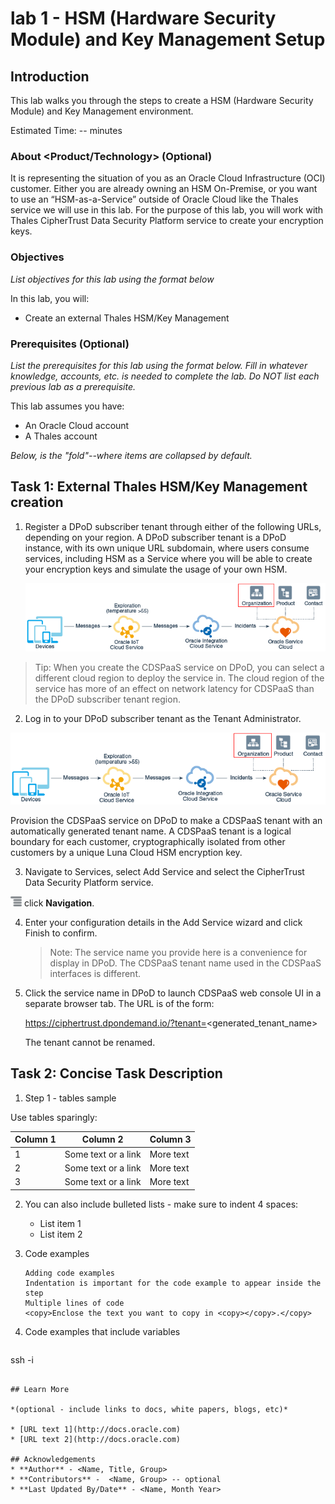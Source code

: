 # lab 1 - HSM (Hardware Security Module) and Key Management Setup

## Introduction

This lab walks you through the steps to create a HSM (Hardware Security Module) and Key Management environment. 

Estimated Time: -- minutes

### About <Product/Technology> (Optional)
It is representing the situation of you as an Oracle Cloud Infrastructure (OCI) customer. Either you are already owning an HSM On-Premise, or  you want to use an “HSM-as-a-Service” outside of Oracle Cloud like the Thales service we will use in this lab. 
For the purpose of this lab, you will work with Thales CipherTrust Data Security Platform service to create your encryption keys. 

### Objectives

*List objectives for this lab using the format below*

In this lab, you will:
* Create an external Thales HSM/Key Management

### Prerequisites (Optional)

*List the prerequisites for this lab using the format below. Fill in whatever knowledge, accounts, etc. is needed to complete the lab. Do NOT list each previous lab as a prerequisite.*

This lab assumes you have:
* An Oracle Cloud account
* A Thales account


*Below, is the "fold"--where items are collapsed by default.*

## Task 1: External Thales HSM/Key Management creation


1. Register a DPoD subscriber tenant through either of the following URLs, depending on your region. A DPoD subscriber tenant is a DPoD instance, with its own unique URL subdomain, where users consume services, including HSM as a Service where you will be able to create your encryption keys and simulate the usage of your own HSM. 

	![Image alt text](images/sample1.png)

  > Tip: When you create the CDSPaaS service on DPoD, you can select a different cloud region to deploy the service in. The cloud region of the service has more of an effect on network latency for CDSPaaS than the DPoD subscriber tenant region.

2. Log in to your DPoD subscriber tenant as the Tenant Administrator.

  ![Image alt text](images/sample1.png)

  Provision the CDSPaaS service on DPoD to make a CDSPaaS tenant with an 	automatically generated tenant name. A CDSPaaS tenant is a logical boundary for 	each customer, cryptographically isolated from other customers by a unique Luna Cloud HSM encryption key.

3. Navigate to Services, select Add Service and select the CipherTrust Data Security Platform service.

  ![Image alt text](images/sample2.png) click **Navigation**.

4. Enter your configuration details in the Add Service wizard and click Finish to confirm.

   > Note: The service name you provide here is a convenience for display in DPoD. The 	CDSPaaS tenant name used in the CDSPaaS interfaces is different.

5. Click the service name in DPoD to launch CDSPaaS web console UI in a separate browser tab.
    	The URL is of the form:	
      
      https://ciphertrust.dpondemand.io/?tenant=<generated_tenant_name>

	The tenant cannot be renamed.


## Task 2: Concise Task Description

1. Step 1 - tables sample

  Use tables sparingly:

  | Column 1 | Column 2 | Column 3 |
  | --- | --- | --- |
  | 1 | Some text or a link | More text  |
  | 2 |Some text or a link | More text |
  | 3 | Some text or a link | More text |

2. You can also include bulleted lists - make sure to indent 4 spaces:

    - List item 1
    - List item 2

3. Code examples

    ```
    Adding code examples
  	Indentation is important for the code example to appear inside the step
    Multiple lines of code
  	<copy>Enclose the text you want to copy in <copy></copy>.</copy>
    ```

4. Code examples that include variables

	```
  <copy>ssh -i <ssh-key-file></copy>
  ```

## Learn More

*(optional - include links to docs, white papers, blogs, etc)*

* [URL text 1](http://docs.oracle.com)
* [URL text 2](http://docs.oracle.com)

## Acknowledgements
* **Author** - <Name, Title, Group>
* **Contributors** -  <Name, Group> -- optional
* **Last Updated By/Date** - <Name, Month Year>
